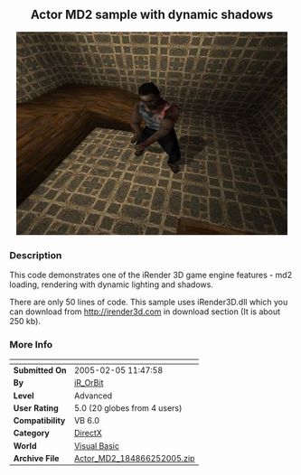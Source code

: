 ﻿<div align="center">

## Actor MD2 sample with dynamic shadows

<img src="PIC200525145744629.jpg">
</div>

### Description

This code demonstrates one of the iRender 3D game engine features - md2 loading, rendering with dynamic lighting and shadows.

There are only 50 lines of code. This sample uses iRender3D.dll which you can download from http://irender3d.com in download section (It is about 250 kb).
 
### More Info
 


<span>             |<span>
---                |---
**Submitted On**   |2005-02-05 11:47:58
**By**             |[iR\_OrBit](https://github.com/Planet-Source-Code/PSCIndex/blob/master/ByAuthor/ir-orbit.md)
**Level**          |Advanced
**User Rating**    |5.0 (20 globes from 4 users)
**Compatibility**  |VB 6\.0
**Category**       |[DirectX](https://github.com/Planet-Source-Code/PSCIndex/blob/master/ByCategory/directx__1-44.md)
**World**          |[Visual Basic](https://github.com/Planet-Source-Code/PSCIndex/blob/master/ByWorld/visual-basic.md)
**Archive File**   |[Actor\_MD2\_184866252005\.zip](https://github.com/Planet-Source-Code/ir-orbit-actor-md2-sample-with-dynamic-shadows__1-58710/archive/master.zip)









